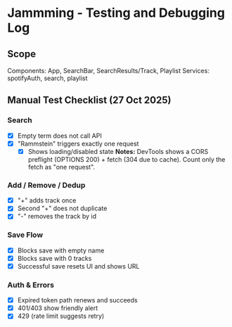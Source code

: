 # Jammming - Testing and Debugging Log

## Scope
Components: App, SearchBar, SearchResults/Track, Playlist
Services: spotifyAuth, search, playlist

## Manual Test Checklist (27 Oct 2025)

### Search
- [x] Empty term does not call API
- [x] "Rammstein" triggers exactly one request
  - [x] Shows loading/disabled state
**Notes:** DevTools shows a CORS preflight (OPTIONS 200) + fetch (304 due to cache). Count only the fetch as "one request".

### Add / Remove / Dedup
- [x] "+" adds track once
- [x] Second "+" does not duplicate
- [x] "-" removes the track by id

### Save Flow
- [x] Blocks save with empty name
- [x] Blocks save with 0 tracks
- [x] Successful save resets UI and shows URL

### Auth & Errors
- [x] Expired token path renews and succeeds
- [x] 401/403 show friendly alert
- [x] 429 (rate limit suggests retry)